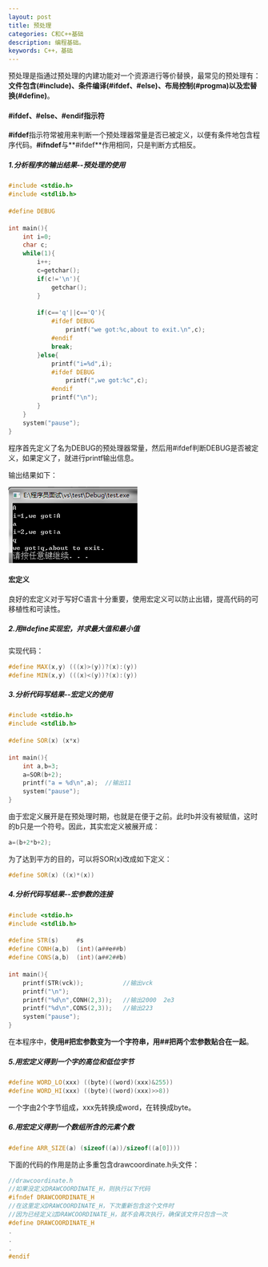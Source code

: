 ```yaml
---
layout: post
title: 预处理
categories: C和C++基础
description: 编程基础。
keywords: C++，基础
---
```


预处理是指通过预处理的内建功能对一个资源进行等价替换，最常见的预处理有：**文件包含(#include)、条件编译(#ifdef、#else)、布局控制(#progma)以及宏替换(#define)**。

#### #ifdef、#else、#endif指示符

**\#ifdef**指示符常被用来判断一个预处理器常量是否已被定义，以便有条件地包含程序代码。**\#ifndef**与**\#ifdef**作用相同，只是判断方式相反。

##### 1.分析程序的输出结果--预处理的使用

```cpp
#include <stdio.h>
#include <stdlib.h>

#define DEBUG

int main(){
	int i=0;
	char c;
	while(1){
		i++;
		c=getchar();
		if(c!='\n'){
			getchar();
		}

		if(c=='q'||c=='Q'){
			#ifdef DEBUG
				printf("we got:%c,about to exit.\n",c);
			#endif
			break;
		}else{
			printf("i=%d",i);
			#ifdef DEBUG
				printf(",we got:%c",c);
			#endif
			printf("\n");
		}
	}
	system("pause");
}
```

程序首先定义了名为DEBUG的预处理器常量，然后用\#ifdef判断DEBUG是否被定义，如果定义了，就进行printf输出信息。

输出结果如下：

![](/images/posts/C++/33.png)

#### 宏定义

良好的宏定义对于写好C语言十分重要，使用宏定义可以防止出错，提高代码的可移植性和可读性。

##### 2.用#define实现宏，并求最大值和最小值

实现代码：

```cpp
#define MAX(x,y) (((x)>(y))?(x):(y))
#define MIN(x,y) (((x)<(y))?(x):(y))
```

##### 3.分析代码写结果--宏定义的使用

```cpp
#include <stdio.h>
#include <stdlib.h>

#define SOR(x) (x*x)

int main(){
	int a,b=3;
	a=SOR(b+2);
	printf("a = %d\n",a);  //输出11
	system("pause");
}
```

由于宏定义展开是在预处理时期，也就是在便于之前。此时b并没有被赋值，这时的b只是一个符号。因此，其实宏定义被展开成：

```cpp
a=(b+2*b+2);
```

为了达到平方的目的，可以将SOR(x)改成如下定义：

```cpp
#define SOR(x) ((x)*(x))
```

##### 4.分析代码写结果--宏参数的连接

```cpp
#include <stdio.h>
#include <stdlib.h>

#define STR(s)     #s
#define CONH(a,b)  (int)(a##e##b)
#define CONS(a,b)  (int)(a##2##b)

int main(){
	printf(STR(vck));           //输出vck
	printf("\n");
	printf("%d\n",CONH(2,3));   //输出2000  2e3
	printf("%d\n",CONS(2,3));   //输出223
	system("pause");
}
```

在本程序中，**使用\#把宏参数变为一个字符串，用\##把两个宏参数贴合在一起**。


##### 5.用宏定义得到一个字的高位和低位字节

```cpp
#define WORD_LO(xxx) ((byte)((word)(xxx)&255))
#define WORD_HI(xxx) ((byte)((word)(xxx)>>8))
```

一个字由2个字节组成，xxx先转换成word，在转换成byte。

##### 6.用宏定义得到一个数组所含的元素个数

```cpp
#define ARR_SIZE(a) (sizeof((a))/sizeof((a[0])))
```

下面的代码的作用是防止多重包含drawcoordinate.h头文件：

```cpp
//drawcoordinate.h
//如果没定义DRAWCOORDINATE_H，则执行以下代码
#ifndef DRAWCOORDINATE_H   
//在这里定义DRAWCOORDINATE_H，下次重新包含这个文件时
//因为已经定义过DRAWCOORDINATE_H，就不会再次执行，确保该文件只包含一次
#define DRAWCOORDINATE_H   
. 
.
.
#endif
```

